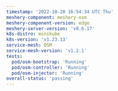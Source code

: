 ```yaml
---
timestamp: '2022-10-20 16:54:34 UTC Thu'
meshery-component: meshery-osm
meshery-component-version: edge
meshery-server-version: 'v0.6.17'
k8s-distro: minikube
k8s-version: 'v1.23.13'
service-mesh: OSM
service-mesh-version: 'v1.2.1'
tests:
  pod/osm-bootstrap: 'Running'
  pod/osm-controller: 'Running'
  pod/osm-injector: 'Running'
overall-status: 'passing'
---
```

